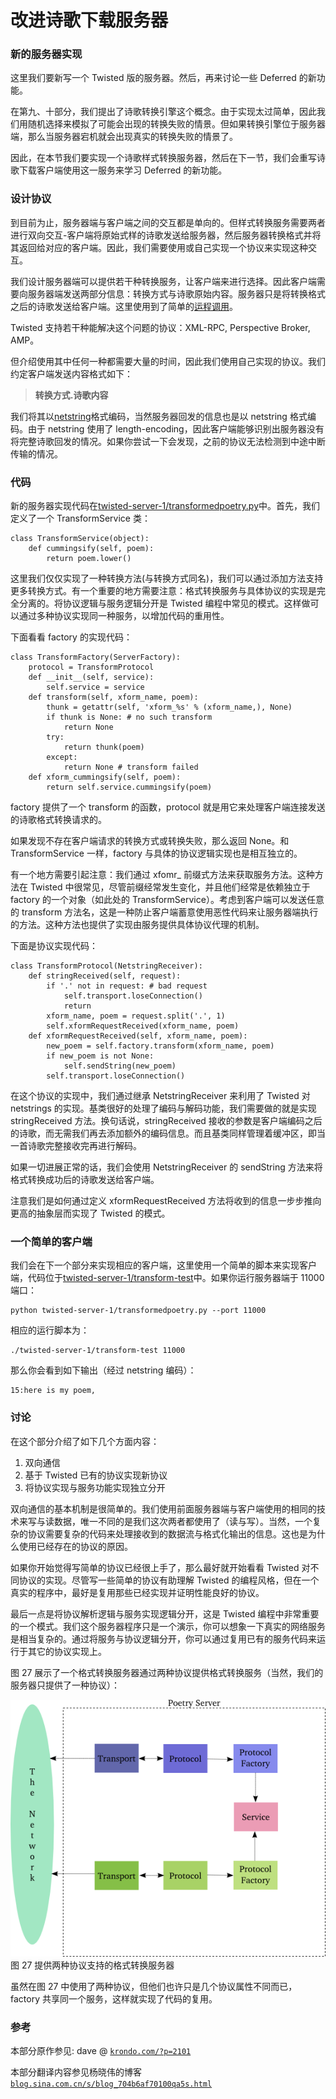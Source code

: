 # 改进诗歌下载服务器

### 新的服务器实现

这里我们要新写一个 Twisted 版的服务器。然后，再来讨论一些 Deferred 的新功能。

在第九、十部分，我们提出了诗歌转换引擎这个概念。由于实现太过简单，因此我们用随机选择来模拟了可能会出现的转换失败的情景。但如果转换引擎位于服务器端，那么当服务器宕机就会出现真实的转换失败的情景了。

因此，在本节我们要实现一个诗歌样式转换服务器，然后在下一节，我们会重写诗歌下载客户端使用这一服务来学习 Deferred 的新功能。

### 设计协议

到目前为止，服务器端与客户端之间的交互都是单向的。但样式转换服务需要两者进行双向交互-客户端将原始式样的诗歌发送给服务器，然后服务器转换格式并将其返回给对应的客户端。因此，我们需要使用或自己实现一个协议来实现这种交互。

我们设计服务器端可以提供若干种转换服务，让客户端来进行选择。因此客户端需要向服务器端发送两部分信息：转换方式与诗歌原始内容。服务器只是将转换格式之后的诗歌发送给客户端。这里使用到了简单的[运程调用](http://en.wikipedia.org/wiki/Remote_procedure_call)。

Twisted 支持若干种能解决这个问题的协议：XML-RPC, Perspective Broker, AMP。

但介绍使用其中任何一种都需要大量的时间，因此我们使用自己实现的协议。我们约定客户端发送内容格式如下：

> **转换方式.诗歌内容**

我们将其以[netstring](http://en.wikipedia.org/wiki/Netstrings)格式编码，当然服务器回发的信息也是以 netstring 格式编码。由于 netstring 使用了 length-encoding，因此客户端能够识别出服务器没有将完整诗歌回发的情况。如果你尝试一下会发现，之前的协议无法检测到中途中断传输的情况。

### 代码

新的服务器实现代码在[twisted-server-1/transformedpoetry.py](http://github.com/jdavisp3/twisted-intro/blob/master/twisted-server-1/transformedpoetry.py#L1)中。首先，我们定义了一个 TransformService 类：

```
class TransformService(object):
    def cummingsify(self, poem):
        return poem.lower() 
```

这里我们仅仅实现了一种转换方法(与转换方式同名)，我们可以通过添加方法支持更多转换方式。有一个重要的地方需要注意：格式转换服务与具体协议的实现是完全分离的。将协议逻辑与服务逻辑分开是 Twisted 编程中常见的模式。这样做可以通过多种协议实现同一种服务，以增加代码的重用性。

下面看看 factory 的实现代码：

```
class TransformFactory(ServerFactory):
    protocol = TransformProtocol
    def __init__(self, service):
        self.service = service
    def transform(self, xform_name, poem):
        thunk = getattr(self, 'xform_%s' % (xform_name,), None)
        if thunk is None: # no such transform
            return None
        try:
            return thunk(poem)
        except:
            return None # transform failed
    def xform_cummingsify(self, poem):
        return self.service.cummingsify(poem) 
```

factory 提供了一个 transform 的函数，protocol 就是用它来处理客户端连接发送的诗歌格式转换请求的。

如果发现不存在客户端请求的转换方式或转换失败，那么返回 None。和 TransformService 一样，factory 与具体的协议逻辑实现也是相互独立的。

有一个地方需要引起注意：我们通过 xfomr_ 前缀式方法来获取服务方法。这种方法在 Twisted 中很常见，尽管前缀经常发生变化，并且他们经常是依赖独立于 factory 的一个对象（如此处的 TransformService）。考虑到客户端可以发送任意的 transform 方法名，这是一种防止客户端蓄意使用恶性代码来让服务器端执行的方法。这种方法也提供了实现由服务提供具体协议代理的机制。

下面是协议实现代码：

```
class TransformProtocol(NetstringReceiver):
    def stringReceived(self, request):
        if '.' not in request: # bad request
            self.transport.loseConnection()
            return
        xform_name, poem = request.split('.', 1)
        self.xformRequestReceived(xform_name, poem)
    def xformRequestReceived(self, xform_name, poem):
        new_poem = self.factory.transform(xform_name, poem)
        if new_poem is not None:
            self.sendString(new_poem)
        self.transport.loseConnection() 
```

在这个协议的实现中，我们通过继承 NetstringReceiver 来利用了 Twisted 对 netstrings 的实现。基类很好的处理了编码与解码功能，我们需要做的就是实现 stringReceived 方法。换句话说，stringReceived 接收的参数是客户端编码之后的诗歌，而无需我们再去添加额外的编码信息。而且基类同样管理着缓冲区，即当一首诗歌完整接收完再进行解码。

如果一切进展正常的话，我们会使用 NetstringReceiver 的 sendString 方法来将格式转换成功后的诗歌发送给客户端。

注意我们是如何通过定义 xformRequestReceived 方法将收到的信息一步步推向更高的抽象层而实现了 Twisted 的模式。

### 一个简单的客户端

我们会在下一个部分来实现相应的客户端，这里使用一个简单的脚本来实现客户端，代码位于[twisted-server-1/transform-test](https://github.com/jdavisp3/twisted-intro/blob/master/twisted-server-1/transform-test)中。如果你运行服务器端于 11000 端口：

```
python twisted-server-1/transformedpoetry.py --port 11000 
```

相应的运行脚本为：

```
./twisted-server-1/transform-test 11000 
```

那么你会看到如下输出（经过 netstring 编码）：

```
15:here is my poem, 
```

### 讨论

在这个部分介绍了如下几个方面内容：

1.  双向通信
2.  基于 Twisted 已有的协议实现新协议
3.  将协议实现与服务功能实现独立分开

双向通信的基本机制是很简单的。我们使用前面服务器端与客户端使用的相同的技术来写与读数据，唯一不同的是我们这次两者都使用了（读与写）。当然，一个复杂的协议需要复杂的代码来处理接收到的数据流与格式化输出的信息。这也是为什么使用已经存在的协议的原因。

如果你开始觉得写简单的协议已经很上手了，那么最好就开始看看 Twisted 对不同协议的实现。尽管写一些简单的协议有助理解 Twisted 的编程风格，但在一个真实的程序中，最好是复用那些已经实现并证明性能良好的协议。

最后一点是将协议解析逻辑与服务实现逻辑分开，这是 Twisted 编程中非常重要的一个模式。我们这个服务器程序只是一个演示，你可以想象一下真实的网络服务是相当复杂的。通过将服务与协议逻辑分开，你可以通过复用已有的服务代码来运行于其它的协议实现上。

图 27 展示了一个格式转换服务器通过两种协议提供格式转换服务（当然，我们的服务器只提供了一种协议）：

![提供两种协议支持的格式转换服务器](img/p12_server-21.png "提供两种协议支持的格式转换服务器")图 27 提供两种协议支持的格式转换服务器

虽然在图 27 中使用了两种协议，但他们也许只是几个协议属性不同而已，factory 共享同一个服务，这样就实现了代码的复用。

### 参考

本部分原作参见: dave @ [`krondo.com/?p=2101`](http://krondo.com/?p=2101)

本部分翻译内容参见杨晓伟的博客 [`blog.sina.com.cn/s/blog_704b6af70100qa5s.html`](http://blog.sina.com.cn/s/blog_704b6af70100qa5s.html)
